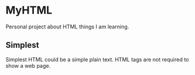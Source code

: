 MyHTML
======

Personal project about HTML things I am learning.

Simplest
--------

Simplest HTML could be a simple plain text. HTML tags are not required to show a web page.
